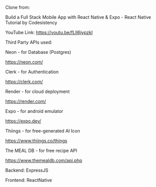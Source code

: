 Clone from:

Build a Full Stack Mobile App with React Native & Expo - React Native Tutorial by Codesistency

YouTube Link: https://youtu.be/fLIl6jypzkI


Third Party APIs used:

Neon - for Database (Postgres)

https://neon.com/


Clerk - for Authentication

https://clerk.com/


Render - for cloud deployment 

https://render.com/


Expo - for android emulator 

https://expo.dev/


Thiings - for free-generated AI Icon

https://www.thiings.co/things


The MEAL DB - for free recipe API

https://www.themealdb.com/api.php


Backend: ExpressJS

Frontend: ReactNative


